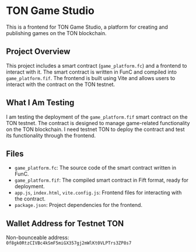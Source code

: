 # TON Game Studio

This is a frontend for TON Game Studio, a platform for creating and publishing games on the TON blockchain.

## Project Overview
This project includes a smart contract (`game_platform.fc`) and a frontend to interact with it. The smart contract is written in FunC and compiled into `game_platform.fif`. The frontend is built using Vite and allows users to interact with the contract on the TON testnet.

## What I Am Testing
I am testing the deployment of the `game_platform.fif` smart contract on the TON testnet. The contract is designed to manage game-related functionality on the TON blockchain. I need testnet TON to deploy the contract and test its functionality through the frontend.

## Files
- `game_platform.fc`: The source code of the smart contract written in FunC.
- `game_platform.fif`: The compiled smart contract in Fift format, ready for deployment.
- `app.js`, `index.html`, `vite.config.js`: Frontend files for interacting with the contract.
- `package.json`: Project dependencies for the frontend.

## Wallet Address for Testnet TON
Non-bounceable address: `0f8gk0RtzCIVBc4kSmF5miGX357gj2mWlKt0VLPTrs3ZP8s7`
